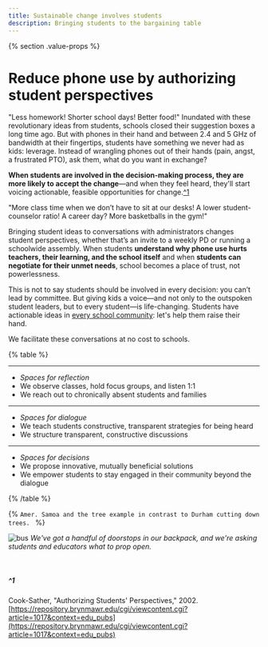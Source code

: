 ```yaml
---
title: Sustainable change involves students
description: Bringing students to the bargaining table
---
```



{% section .value-props %}

# Reduce phone use by authorizing student perspectives

"Less homework! Shorter school days! Better food!" Inundated with these revolutionary ideas from students, schools closed their suggestion boxes a long time ago. But with phones in their hand and between 2.4 and 5 GHz of bandwidth at their fingertips, students have something we never had as kids: leverage. Instead of wrangling phones out of their hands (pain, angst, a frustrated PTO), ask them, what do you want in exchange?

**When students are involved in the decision-making process, they are more likely to accept the change**—and when they feel heard, they'll start voicing actionable, feasible opportunities for change.[^1](#^1)

"More class time when we don’t have to sit at our desks! A lower student-counselor ratio! A career day? More basketballs in the gym!"

Bringing student ideas to conversations with administrators changes student perspectives, whether that’s an invite to a weekly PD or running a schoolwide assembly. When students **understand why phone use hurts teachers, their learning, and the school itself** and when **students can negotiate for their unmet needs**, school becomes a place of trust, not powerlessness. 

This is not to say students should be involved in every decision: you can’t lead by committee. But giving kids a voice—and not only to the outspoken student leaders, but to every student—is life-changing. Students have actionable ideas in [every school community](https://www.the74million.org/article/students-got-10k-to-upgrade-their-hs-it-drove-a-citywide-wave-of-democracy/): let's help them raise their hand.

We facilitate these conversations at no cost to schools. 

{% table %}

---

- *Spaces for reflection*
- We observe classes, hold focus groups, and listen 1:1
- We reach out to chronically absent students and families

---

- *Spaces for dialogue*
- We teach students constructive, transparent strategies for being heard
- We structure transparent, constructive discussions

---

- *Spaces for decisions*
- We propose innovative, mutually beneficial solutions
- We empower students to stay engaged in their community beyond the dialogue

{% /table %}

{% `Amer. Samoa and the tree example in contrast to Durham cutting down trees. ` %}

![bus](/images/bus.jpg)
_We've got a handful of doorstops in our backpack, and we're asking students and educators what to prop open._

&nbsp;

##### ^1 
Cook-Sather, "Authorizing Students' Perspectives," 2002. [https://repository.brynmawr.edu/cgi/viewcontent.cgi?article=1017&context=edu_pubs](https://repository.brynmawr.edu/cgi/viewcontent.cgi?article=1017&context=edu_pubs)
